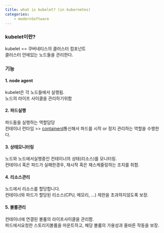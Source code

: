 ```yaml
---
title: what is kubelet? (in kubernetes)
categories: 
    - modernSoftware 
---
```


### kubelet이란?
kubelet == 쿠버네티스의 클러스터 컴포넌트 <br>
클러스터 안에있는 노드들을 관리한다. <br>


### 기능 
#### 1. node agent
kubelet은 각 노드들에서 실행됨.<br>
노드의 라이프 사이클을 관리하기위함 <br>


#### 2. 파드실행 
파드들을 실행하는 역할담당<br>
컨테이너 런타임 >> [containerd](http://hrllk.github.io/)통신해서 파드를 시작 or 정지 관리하는 역할을 수행한다. <br>


#### 3. 상태모니터링 
노드와 노드에서실행중인 컨테이너의 상태(리소스)를 모니터링. <br>
컨테이너 혹은 파드가 실패한경우, 재시작 혹은 재스케줄링하는 조치를 취함. <br>

#### 4. 리소스관리
노드에서 리소스를 할당합니다. <br>
컨테이너와 파드가 할당된 리소스(CPU, 메모리, ...) 제한을 초과하지않도록 보장.<br>

#### 5. 볼륨관리 
컨테이너에 연결된 볼륨의 라이프사이클을 관리함. <br>
파드에서요청한 스토리지볼륨을 마운트하고, 해당 볼륨의 가용성과 올바른 작동을 보장.<br>
